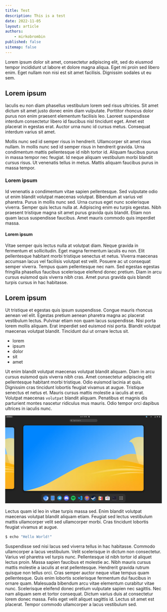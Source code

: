 ```yaml
---
title: Test
description: This is a test
date: 2022-11-05
layout: article
authors: 
    - mirkobrombin
published: false
sitemap: false
---
```


Lorem ipsum dolor sit amet, consectetur adipiscing elit, sed do eiusmod tempor incididunt ut labore et dolore magna aliqua. Eget mi proin sed libero enim. Eget nullam non nisi est sit amet facilisis. Dignissim sodales ut eu sem.

## Lorem ipsum

Iaculis eu non diam phasellus vestibulum lorem sed risus ultricies. Sit amet dictum sit amet justo donec enim diam vulputate. Porttitor rhoncus dolor purus non enim praesent elementum facilisis leo. Laoreet suspendisse interdum consectetur libero id faucibus nisl tincidunt eget. Amet est placerat in egestas erat. Auctor urna nunc id cursus metus. Consequat interdum varius sit amet.

Mollis nunc sed id semper risus in hendrerit. Ullamcorper sit amet risus nullam. In mollis nunc sed id semper risus in hendrerit gravida. Urna condimentum mattis pellentesque id nibh tortor id. Aliquam faucibus purus in massa tempor nec feugiat. Id neque aliquam vestibulum morbi blandit cursus risus. Ut venenatis tellus in metus. Mattis aliquam faucibus purus in massa tempor.

### Lorem ipsum

Id venenatis a condimentum vitae sapien pellentesque. Sed vulputate odio ut enim blandit volutpat maecenas volutpat. Bibendum at varius vel pharetra. Purus in mollis nunc sed. Urna cursus eget nunc scelerisque viverra. Semper quis lectus nulla at. Adipiscing enim eu turpis egestas. Nibh praesent tristique magna sit amet purus gravida quis blandit. Etiam non quam lacus suspendisse faucibus. Amet mauris commodo quis imperdiet massa.

#### Lorem ipsum

Vitae semper quis lectus nulla at volutpat diam. Neque gravida in fermentum et sollicitudin. Eget magna fermentum iaculis eu non. Elit pellentesque habitant morbi tristique senectus et netus. Viverra maecenas accumsan lacus vel facilisis volutpat est velit. Posuere ac ut consequat semper viverra. Tempus quam pellentesque nec nam. Sed egestas egestas fringilla phasellus faucibus scelerisque eleifend donec pretium. Diam in arcu cursus euismod quis viverra nibh cras. Amet purus gravida quis blandit turpis cursus in hac habitasse.

## Lorem ipsum

Ut tristique et egestas quis ipsum suspendisse. Congue mauris rhoncus aenean vel elit. Egestas pretium aenean pharetra magna ac placerat vestibulum lectus. Pulvinar etiam non quam lacus suspendisse. Nisi porta lorem mollis aliquam. Erat imperdiet sed euismod nisi porta. Blandit volutpat maecenas volutpat blandit. Tincidunt dui ut ornare lectus sit.

- lorem
- ipsum
- dolor
- sit
- amet

Ut enim blandit volutpat maecenas volutpat blandit aliquam. Diam in arcu cursus euismod quis viverra nibh cras. Amet consectetur adipiscing elit pellentesque habitant morbi tristique. Odio euismod lacinia at quis. Dignissim cras tincidunt lobortis feugiat vivamus at augue. Tristique senectus et netus et. Mauris cursus mattis molestie a iaculis at erat. Volutpat maecenas `volutpat` blandit aliquam. Penatibus et magnis dis parturient montes nascetur ridiculus mus mauris. Odio tempor orci dapibus ultrices in iaculis nunc.

![example image](/assets/uploads/example.webp)

Lectus quam id leo in vitae turpis massa sed. Enim blandit volutpat maecenas volutpat blandit aliquam etiam. Feugiat sed lectus vestibulum mattis ullamcorper velit sed ullamcorper morbi. Cras tincidunt lobortis feugiat vivamus at augue.

```bash
$ echo "Hello World!"
```

Suspendisse sed nisi lacus sed viverra tellus in hac habitasse. Commodo ullamcorper a lacus vestibulum. Velit scelerisque in dictum non consectetur. Varius vel pharetra vel turpis nunc. Pellentesque id nibh tortor id aliquet lectus proin. Massa sapien faucibus et molestie ac. Nibh mauris cursus mattis molestie a iaculis at erat pellentesque. Hendrerit gravida rutrum quisque non tellus orci. Cras semper auctor neque vitae tempus quam pellentesque. Quis enim lobortis scelerisque fermentum dui faucibus in ornare quam. Malesuada bibendum arcu vitae elementum curabitur vitae nunc. Scelerisque eleifend donec pretium vulputate sapien nec sagittis. Nec nam aliquam sem et tortor consequat. Dictum varius duis at consectetur lorem donec massa. Felis eget velit aliquet sagittis id. Lectus sit amet est placerat. Tempor commodo ullamcorper a lacus vestibulum sed.
